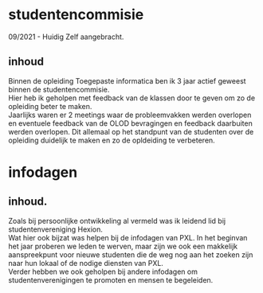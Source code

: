 # studentencommisie
09/2021 - Huidig
Zelf aangebracht.

## inhoud
Binnen de opleiding Toegepaste informatica ben ik 3 jaar actief geweest binnen de studentencommisie.  
Hier heb ik geholpen met feedback van de klassen door te geven om zo de opleiding beter te maken.  
Jaarlijks waren er 2 meetings waar de probleemvakken werden overlopen en eventuele feedback van de OLOD bevragingen en feedback daarbuiten werden overlopen. Dit allemaal op het standpunt van de studenten over de opleiding duidelijk te maken en zo de opldeiding te verbeteren.

# infodagen

## inhoud.
Zoals bij persoonlijke ontwikkeling al vermeld was ik leidend lid bij studentenvereniging Hexion.  
Wat hier ook bijzat was helpen bij de infodagen van PXL. In het beginvan het jaar proberen we leden te werven, maar zijn we ook een makkelijk aanspreekpunt voor nieuwe studenten die de weg nog aan het zoeken zijn naar hun lokaal of de nodige diensten van PXL.  
Verder hebben we ook geholpen bij andere infodagen om studentenverenigingen te promoten en mensen te begeleiden.